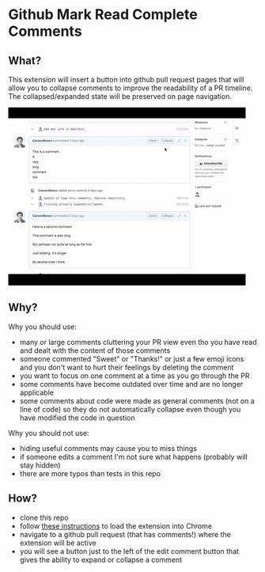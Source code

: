 # Github Mark Read Complete Comments

## What?

This extension will insert a button into github pull request pages that will
allow you to collapse comments to improve the readability of a PR timeline. The
collapsed/expanded state will be preserved on page navigation.

![Demo](gmrcc-demo.gif)

## Why?

Why you should use:
  * many or large comments cluttering your PR view even tho you have read and dealt with the content of those comments
  * someone commented "Sweet" or "Thanks!" or just a few emoji icons and you don't want to hurt their feelings by deleting the comment
  * you want to focus on one comment at a time as you go through the PR
  * some comments have become outdated over time and are no longer applicable
  * some comments about code were made as general comments (not on a line of code) so they do not automatically collapse even though you have modified the code in question

Why you should not use:
  * hiding useful comments may cause you to miss things
  * if someone edits a comment I'm not sure what happens (probably will stay hidden)
  * there are more typos than tests in this repo

## How?

* clone this repo
* follow [these instructions](https://developer.chrome.com/extensions/getstarted#unpacked) to load the extension into Chrome
* navigate to a github pull request (that has comments!) where the extension will be active
* you will see a button just to the left of the edit comment button that gives the ability to expand or collapse a comment
